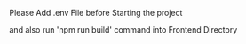 Please Add .env File before Starting the project 

and also run 'npm run build' command into Frontend Directory 
